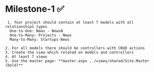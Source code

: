 
# Milestone-1 :white_check_mark:
     1. Your project should contain at least 7 models with all relationships types 
      One-to-One: News - NewsN
      One-to-Many: Projects - News
      Many-to-Many: Startups-News

    2. For all models there should be controllers with CRUD actions 
    3. Create the view which related on models and controllers 
    4. At least 7 views 
    5. Use the master page: **master.aspx , /views/shared/Site.Master (bold)**
